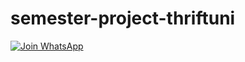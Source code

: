 # semester-project-thriftuni

[![Join WhatsApp](https://img.shields.io/badge/Join_WhatsApp-25D366?style=for-the-badge&logo=whatsapp&logoColor=white)](https://chat.whatsapp.com/FEsmp38DGN1LItXZXpVsyX)
